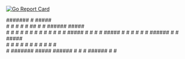 [![Go Report Card](https://goreportcard.com/badge/github.com/thanasisk/TLSlayer)](https://goreportcard.com/report/github.com/thanasisk/TLSlayer)

  ####### #        #####                                    
     #    #       #     # #        ##   #   # ###### #####  
     #    #       #       #       #  #   # #  #      #    # 
     #    #        #####  #      #    #   #   #####  #    # 
     #    #             # #      ######   #   #      #####  
     #    #       #     # #      #    #   #   #      #   #  
     #    #######  #####  ###### #    #   #   ###### #    #
